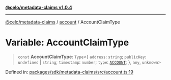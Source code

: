 [**@celo/metadata-claims v1.0.4**](../../README.md)

***

[@celo/metadata-claims](../../README.md) / [account](../README.md) / AccountClaimType

# Variable: AccountClaimType

> `const` **AccountClaimType**: `Type`\<\{ `address`: `string`; `publicKey`: `undefined` \| `string`; `timestamp`: `number`; `type`: [`ACCOUNT`](../../types/enumerations/ClaimTypes.md#account); \}, `any`, `unknown`\>

Defined in: [packages/sdk/metadata-claims/src/account.ts:19](https://github.com/celo-org/developer-tooling/blob/master/packages/sdk/metadata-claims/src/account.ts#L19)
